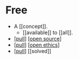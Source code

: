 # Free

- A [[concept]].
  - [[available]] to [[all]].
- [[pull]] [[open source]]
- [[pull]] [[open ethics]]
- [[pull]] [[solved]]


[//begin]: # "Autogenerated link references for markdown compatibility"
[pull]: pull "Pull"
[open source]: open-source "Open Source"
[open ethics]: open-ethics "Open Ethics"
[//end]: # "Autogenerated link references"